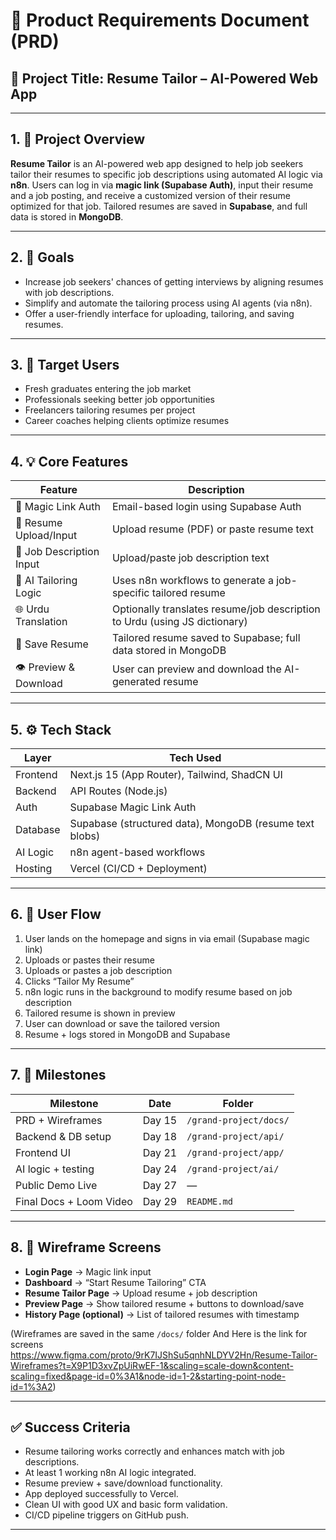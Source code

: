 # 📝 Product Requirements Document (PRD)

## 📌 Project Title: Resume Tailor – AI-Powered Web App

---

## 1. 🧠 Project Overview

**Resume Tailor** is an AI-powered web app designed to help job seekers tailor their resumes to specific job descriptions using automated AI logic via **n8n**. Users can log in via **magic link (Supabase Auth)**, input their resume and a job posting, and receive a customized version of their resume optimized for that job. Tailored resumes are saved in **Supabase**, and full data is stored in **MongoDB**.

---

## 2. 🎯 Goals

- Increase job seekers' chances of getting interviews by aligning resumes with job descriptions.
- Simplify and automate the tailoring process using AI agents (via n8n).
- Offer a user-friendly interface for uploading, tailoring, and saving resumes.

---

## 3. 👥 Target Users

- Fresh graduates entering the job market
- Professionals seeking better job opportunities
- Freelancers tailoring resumes per project
- Career coaches helping clients optimize resumes

---

## 4. 💡 Core Features

| Feature                 | Description                                                                 
|-------------------------|-----------------------------------------------------------------------------|
| 🔐 Magic Link Auth       | Email-based login using Supabase Auth                                       
| 📄 Resume Upload/Input   | Upload resume (PDF) or paste resume text                                    
| 📑 Job Description Input | Upload/paste job description text                                           
| 🤖 AI Tailoring Logic    | Uses n8n workflows to generate a job-specific tailored resume                
| 🌐 Urdu Translation      | Optionally translates resume/job description to Urdu (using JS dictionary)   
| 💾 Save Resume           | Tailored resume saved to Supabase; full data stored in MongoDB              
| 👁️ Preview & Download    | User can preview and download the AI-generated resume                       

---

## 5. ⚙️ Tech Stack

| Layer      | Tech Used            |
|------------|----------------------|
| Frontend   | Next.js 15 (App Router), Tailwind, ShadCN UI 
| Backend    | API Routes (Node.js) 
| Auth       | Supabase Magic Link Auth 
| Database   | Supabase (structured data), MongoDB (resume text blobs) 
| AI Logic   | n8n agent-based workflows 
| Hosting    | Vercel (CI/CD + Deployment) 

---

## 6. 🔁 User Flow

1. User lands on the homepage and signs in via email (Supabase magic link)
2. Uploads or pastes their resume
3. Uploads or pastes a job description
4. Clicks “Tailor My Resume”
5. n8n logic runs in the background to modify resume based on job description
6. Tailored resume is shown in preview
7. User can download or save the tailored version
8. Resume + logs stored in MongoDB and Supabase

---

## 7. 📅 Milestones

| Milestone               | Date | Folder                 |
|-------------------------|------|------------------------|
| PRD + Wireframes        | Day 15 | `/grand-project/docs/` |
| Backend & DB setup      | Day 18 | `/grand-project/api/`  |
| Frontend UI             | Day 21 | `/grand-project/app/`  |
| AI logic + testing      | Day 24 | `/grand-project/ai/`   |
| Public Demo Live        | Day 27 | —                      |
| Final Docs + Loom Video | Day 29 | `README.md`            |

---

## 8. 📐 Wireframe Screens

- **Login Page** → Magic link input
- **Dashboard** → “Start Resume Tailoring” CTA
- **Resume Tailor Page** → Upload resume + job description
- **Preview Page** → Show tailored resume + buttons to download/save
- **History Page (optional)** → List of tailored resumes with timestamp

(Wireframes are saved in the same `/docs/` folder And Here is the link for screens https://www.figma.com/proto/9rK7IJShSu5qnhNLDYV2Hn/Resume-Tailor-Wireframes?t=X9P1D3xvZpUiRwEF-1&scaling=scale-down&content-scaling=fixed&page-id=0%3A1&node-id=1-2&starting-point-node-id=1%3A2)


---

## ✅ Success Criteria

- Resume tailoring works correctly and enhances match with job descriptions.
- At least 1 working n8n AI logic integrated.
- Resume preview + save/download functionality.
- App deployed successfully to Vercel.
- Clean UI with good UX and basic form validation.
- CI/CD pipeline triggers on GitHub push.

---

